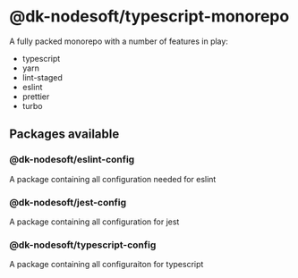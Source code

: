 # @dk-nodesoft/typescript-monorepo

A fully packed monorepo with a number of features in play:

- typescript
- yarn
- lint-staged
- eslint
- prettier
- turbo

## Packages available

### @dk-nodesoft/eslint-config

A package containing all configuration needed for eslint

### @dk-nodesoft/jest-config

A package containing all configuration for jest

### @dk-nodesoft/typescript-config

A package containing all configuraiton for typescript
